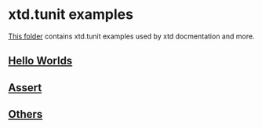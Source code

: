 # xtd.tunit examples

[This folder](.) contains xtd.tunit examples used by xtd docmentation and more.

## [Hello Worlds](hello_worlds/README.md)

## [Assert](assert/README.md)

## [Others](others/README.md)

